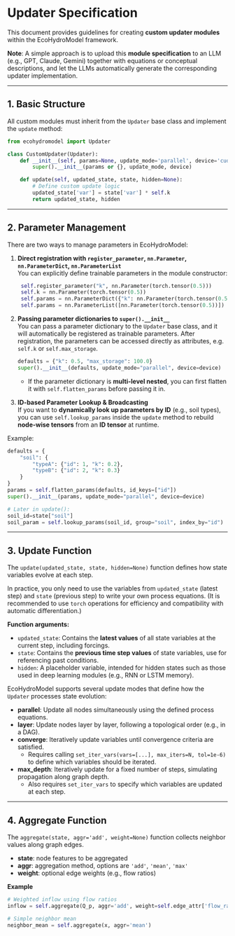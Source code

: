 # Updater Specification

This document provides guidelines for creating **custom updater modules** within the EcoHydroModel framework. 


**Note**: A simple approach is to upload this **module specification** to an LLM (e.g., GPT, Claude, Gemini) together with equations or conceptual descriptions, and let the LLMs automatically generate the corresponding updater implementation.

---

## 1. Basic Structure
All custom modules must inherit from the `Updater` base class and implement the `update` method:

```python
from ecohydromodel import Updater

class CustomUpdater(Updater):
    def __init__(self, params=None, update_mode='parallel', device='cuda'):
        super().__init__(params or {}, update_mode, device)

    def update(self, updated_state, state, hidden=None):
        # Define custom update logic
        updated_state['var'] = state['var'] * self.k
        return updated_state, hidden
```

---

## 2. Parameter Management

There are two ways to manage parameters in EcoHydroModel:

1. **Direct registration with `register_parameter`, `nn.Parameter`, `nn.ParameterDict`, `nn.ParameterList`**  
   You can explicitly define trainable parameters in the module constructor:  
   ```python
    self.register_parameter("k", nn.Parameter(torch.tensor(0.5)))
    self.k = nn.Parameter(torch.tensor(0.5))
    self.params = nn.ParameterDict({"k": nn.Parameter(torch.tensor(0.5))})
    self.params = nn.ParameterList([nn.Parameter(torch.tensor(0.5))])
   ```

2. **Passing parameter dictionaries to `super().__init__`**  
   You can pass a parameter dictionary to the `Updater` base class, and it will automatically be registered as trainable parameters. After registration, the parameters can be accessed directly as attributes, e.g. `self.k` or `self.max_storage`. 
   ```python
   defaults = {"k": 0.5, "max_storage": 100.0}
   super().__init__(defaults, update_mode="parallel", device=device)
   ```
    
    - If the parameter dictionary is **multi-level nested**, you can first flatten it with `self.flatten_params` before passing it in.
3. **ID-based Parameter Lookup & Broadcasting**     
   If you want to **dynamically look up parameters by ID** (e.g., soil types), you can use `self.lookup_params` inside the `update` method to rebuild **node-wise tensors** from an **ID tensor** at runtime.

Example:
```python
defaults = {
    "soil": {
        "typeA": {"id": 1, "k": 0.2},
        "typeB": {"id": 2, "k": 0.3}
    }
}
params = self.flatten_params(defaults, id_keys=["id"])
super().__init__(params, update_mode="parallel", device=device)

# Later in update():
soil_id=state["soil"]
soil_param = self.lookup_params(soil_id, group="soil", index_by="id")
```

---

## 3. Update Function

The `update(updated_state, state, hidden=None)` function defines how state variables evolve at each step. 

In practice, you only need to use the variables from `updated_state` (latest step) and `state` (previous step) to write your own process equations. (It is recommended to use `torch` operations for efficiency and compatibility with automatic differentiation.)

**Function arguments:**
- `updated_state`: Contains the **latest values** of all state variables at the current step, including forcings.  
- `state`: Contains the **previous time step values** of state variables, use for referencing past conditions.  
- `hidden`: A placeholder variable, intended for hidden states such as those used in deep learning modules (e.g., RNN or LSTM memory).  

EcoHydroModel supports several update modes that define how the `Updater` processes state evolution:

- **parallel**: Update all nodes simultaneously using the defined process equations.  
- **layer**: Update nodes layer by layer, following a topological order (e.g., in a DAG).  
- **converge**: Iteratively update variables until convergence criteria are satisfied.  
  - Requires calling `set_iter_vars(vars=[...], max_iters=N, tol=1e-6)` to define which variables should be iterated.  
- **max_depth**: Iteratively update for a fixed number of steps, simulating propagation along graph depth.  
  - Also requires `set_iter_vars` to specify which variables are updated at each step.  

---

## 4. Aggregate Function

The `aggregate(state, aggr='add', weight=None)` function collects neighbor values along graph edges.

- **state**: node features to be aggregated  
- **aggr**: aggregation method, options are `'add'`, `'mean'`, `'max'`  
- **weight**: optional edge weights (e.g., flow ratios)  

**Example**
```python
# Weighted inflow using flow ratios
inflow = self.aggregate(Q_p, aggr='add', weight=self.edge_attr['flow_ratio'])

# Simple neighbor mean
neighbor_mean = self.aggregate(x, aggr='mean')
```


